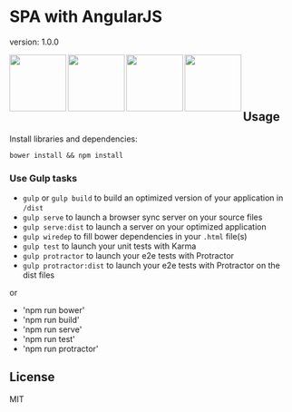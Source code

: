 # SPA with AngularJS

version: 1.0.0

<img height="100" align="left" src="https://raw.githubusercontent.com/yeoman/yeoman.io/master/app/assets/img/bullet-yo.gif">

<img height="100" align="left" src="https://raw.github.com/gulpjs/artwork/master/gulp.png">

<img height="100" align="left" src="http://bower.io/img/bower-logo.png">

<img height="100" align="left" src="https://s3.amazonaws.com/media-p.slid.es/uploads/hugojosefson/images/86267/angularjs-logo.png">

<br><br><br><br>

## Usage


Install libraries and dependencies:
```
bower install && npm install
```

### Use Gulp tasks

* `gulp` or `gulp build` to build an optimized version of your application in `/dist`
* `gulp serve` to launch a browser sync server on your source files
* `gulp serve:dist` to launch a server on your optimized application
* `gulp wiredep` to fill bower dependencies in your `.html` file(s)
* `gulp test` to launch your unit tests with Karma
* `gulp protractor` to launch your e2e tests with Protractor
* `gulp protractor:dist` to launch your e2e tests with Protractor on the dist files

or

* 'npm run bower'
* 'npm run build'
* 'npm run serve'
* 'npm run test'
* 'npm run protractor'

## License

MIT